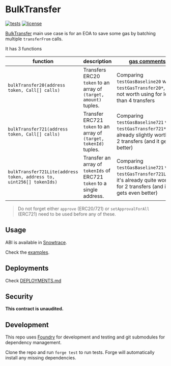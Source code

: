 # BulkTransfer

<a href="">![tests](https://github.com/fopina/bulktransfer-contract/actions/workflows/test.yml/badge.svg)</a>
<a href="">![license](https://img.shields.io/github/license/fopina/bulktransfer-contract)</a>

[BulkTransfer](./src/BulkTransfer.sol) main use case is for an EOA to save some gas by batching multiple `transferFrom` calls.

It has 3 functions

| function | description | [gas comments](.gas-snapshot) |
| -------- | ----------- | ------------ |
| `bulkTransfer20(address token, Call[] calls)` | Transfers ERC20 `token` to an array of `(target, amount)` tuples. | Comparing `testGasBaseline20` with `testGasTransfer20*`, it's not worth using for less than 4 transfers |
| `bulkTransfer721(address token, Call[] calls)` | Transfer ERC721 `token` to an array of `(target, tokenId)` tuples. | Comparing `testGasBaseline721` with `testGasTransfer721*`, it's already slightly worth for 2 transfers (and it gets better) |
| `bulkTransfer721Lite(address token, address to, uint256[] tokenIds)` | Transfer an array of `tokenIds` of ERC721 `token` to a single address. | Comparing `testGasBaseline721` with `testGasTransfer721Lite*`, it's already quite worth for 2 transfers (and it gets even better) |

> Do not forget either `approve` (ERC20/721) or `setApprovalForAll` (ERC721) need to be used before any of these.

## Usage

ABI is available in [Snowtrace](https://snowtrace.io/address/0xee5b5376d71d4af51bdc64ca353f51485fa8d6d5#code).

Check the [examples](examples).

## Deployments

Check [DEPLOYMENTS.md](DEPLOYMENTS.md)

## Security

**This contract is unaudited.**

## Development

This repo uses [Foundry]([https://github.com/gakonst/foundry](https://github.com/foundry-rs/foundry)) for development and testing
and git submodules for dependency management.

Clone the repo and run `forge test` to run tests.
Forge will automatically install any missing dependencies.
